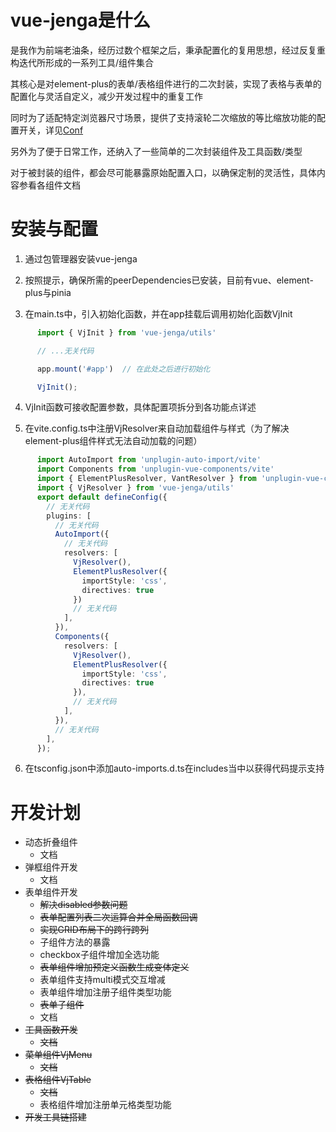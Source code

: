 # vue-jenga是什么

是我作为前端老油条，经历过数个框架之后，秉承配置化的复用思想，经过反复重构迭代所形成的一系列工具/组件集合  

其核心是对element-plus的表单/表格组件进行的二次封装，实现了表格与表单的配置化与灵活自定义，减少开发过程中的重复工作  

同时为了适配特定浏览器尺寸场景，提供了支持滚轮二次缩放的等比缩放功能的配置开关，详见[Conf](/utils/conf)  

另外为了便于日常工作，还纳入了一些简单的二次封装组件及工具函数/类型  

对于被封装的组件，都会尽可能暴露原始配置入口，以确保定制的灵活性，具体内容参看各组件文档    

# 安装与配置

1. 通过包管理器安装vue-jenga  

2. 按照提示，确保所需的peerDependencies已安装，目前有vue、element-plus与pinia  

3. 在main.ts中，引入初始化函数，并在app挂载后调用初始化函数VjInit  

```ts
      import { VjInit } from 'vue-jenga/utils'

      // ...无关代码

      app.mount('#app')  // 在此处之后进行初始化

      VjInit();
```
4. VjInit函数可接收配置参数，具体配置项拆分到各功能点详述  

5. 在vite.config.ts中注册VjResolver来自动加载组件与样式（为了解决element-plus组件样式无法自动加载的问题）

```ts
      import AutoImport from 'unplugin-auto-import/vite'
      import Components from 'unplugin-vue-components/vite'
      import { ElementPlusResolver, VantResolver } from 'unplugin-vue-components/resolvers'
      import { VjResolver } from 'vue-jenga/utils'
      export default defineConfig({
        // 无关代码
        plugins: [
          // 无关代码
          AutoImport({
            // 无关代码
            resolvers: [
              VjResolver(),
              ElementPlusResolver({
                importStyle: 'css',
                directives: true
              })
              // 无关代码
            ],
          }),
          Components({
            resolvers: [
              VjResolver(),
              ElementPlusResolver({
                importStyle: 'css',
                directives: true
              }), 
              // 无关代码
            ],
          }),
          // 无关代码
        ],
      });
```

6. 在tsconfig.json中添加auto-imports.d.ts在includes当中以获得代码提示支持

# 开发计划  

+ 动态折叠组件
  + 文档
+ 弹框组件开发
  + 文档
+ 表单组件开发
  + ~~解决disabled参数问题~~
  + ~~表单配置列表二次运算合并全局函数回调~~
  + ~~实现GRID布局下的跨行跨列~~
  + 子组件方法的暴露
  + checkbox子组件增加全选功能
  + ~~表单组件增加预定义函数生成变体定义~~
  + 表单组件支持multi模式交互增减
  + 表单组件增加注册子组件类型功能
  + ~~表单子组件~~
  + 文档
+ ~~工具函数开发~~
  + ~~文档~~
+ ~~菜单组件VjMenu~~
  + ~~文档~~
+ ~~表格组件VjTable~~
  + ~~文档~~
  + 表格组件增加注册单元格类型功能
+ ~~开发工具链搭建~~